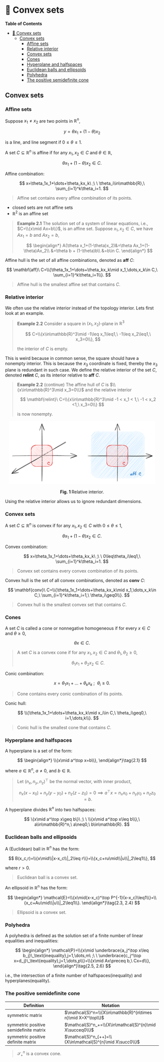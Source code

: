 # :book: Convex sets

**Table of Contents**
- [:book: Convex sets](#book-convex-sets)
  - [Convex sets](#convex-sets)
    - [Affine sets](#affine-sets)
    - [Relative interior](#relative-interior)
    - [Convex sets](#convex-sets-1)
    - [Cones](#cones)
    - [Hyperplane and halfspaces](#hyperplane-and-halfspaces)
    - [Euclidean balls and ellipsoids](#euclidean-balls-and-ellipsoids)
    - [Polyhedra](#polyhedra)
    - [The positive semidefinite cone](#the-positive-semidefinite-cone)

## Convex sets

### Affine sets
Suppose $x_1\neq x_2$ are two points in $\mathbb{R}^n$,

$$
y=\theta x_1+(1-\theta)x_2
$$

is a line, and line segment if $0\leq\theta\leq1$.

A set $C\subseteq\mathbb{R}^n$ is affine if for any $x_1,x_2\in C$ and $\theta\in\mathbb{R}$,

$$
\theta x_1+(1-\theta)x_2\in C.
$$

Affine combination:

$$
x=\theta_1x_1+\dots+\theta_kx_k\ ;\ \ \theta_i\in\mathbb{R},\ \sum_{i=1}^k\theta_i=1.
$$

> Affine set contains every affine combination of its points.

- closed sets are not affine sets
- $\mathbb{R}^2$ is an affine set

> **Example 2.1** The solution set of a system of linear equations, i.e., $C=\\{x\mid Ax=b\\}$, is an affine set. Suppose $x_1,x_2\in C$, we have $Ax_1=b$ and $Ax_2=b$,
> 
> $$
> \begin{align*}
> A(\theta x_1+(1-\theta)x_2)&=\theta Ax_1+(1-\theta)Ax_2\\
> &=\theta b + (1-\theta)b\\
> &=b\in C.
> \end{align*}
> $$

Affine hull is the set of all affine combinations, denoted as $\mathbf{aff}\ C$:

$$
\mathbf{aff}\ C=\\{\theta_1x_1+\dots+\theta_kx_k\mid x_1,\dots,x_k\in C,\ \sum_{i=1}^k\theta_i=1\\}.
$$

> Affine hull is the smallest affine set that contains $C$.


### Relative interior
We often use the relative interior instead of the topology interior. Lets first look at an example.

> **Example 2.2** Consider a square in $(x_1,x_2)$-plane in $\mathbb{R}^3$
> 
> $$
> C=\\{x\in\mathbb{R}^3\mid -1\leq x_1\leq1,\ -1\leq x_2\leq1,\ x_3=0\\},
> $$
> 
> the interior of $C$ is empty.

This is weird because in common sense, the square should have a nonempty interior. This is because the $x_3$ coordinate is fixed, thereby the $x_3$ plane is redundant in such case. We define the relative interior of the set $C$, denoted $\mathbf{relint}\ C$, as its interior relative to $\mathbf{aff}\ C$.

> **Example 2.2** (continue) The affine hull of $C$ is $\\{x\in\mathbb{R}^3\mid x_3=0\\}$ and the relative interior
> 
> $$
> \mathbf{relint}\ C=\\{x\in\mathbb{R}^3\mid -1 < x_1 < 1,\ -1 < x_2 <1,\ x_3=0\\}
> $$
> 
> is now nonempty.

<div align="center">
    <img src="docs/relint.png" width="480"/>
    <p><b>Fig. 1 </b>Relative interior.</p>
</div>

Using the relative interior allows us to ignore redundant dimensions.

### Convex sets
A set $C\subseteq\mathbb{R}^n$ is convex if for any $x_1,x_2\in C$ with $0\leq\theta\leq1$,

$$
\theta x_1+(1-\theta)x_2\in C.
$$

Convex combination:

$$
x=\theta_1x_1+\dots+\theta_kx_k\ ;\ \ 0\leq\theta_i\leq1,\ \sum_{i=1}^k\theta_i=1.
$$

> Convex set contains every convex combination of its points.

Convex hull is the set of all convex combinations, denoted as $\mathbf{conv}\ C$:

$$
\mathbf{conv}\ C=\\{\theta_1x_1+\dots+\theta_kx_k\mid x_1,\dots,x_k\in C,\ \sum_{i=1}^k\theta_i=1,\ \theta_i\geq0\\}.
$$

> Convex hull is the smallest convex set that contains $C$.


### Cones
A set $C$ is called a cone or nonnegative homogeneous if for every $x\in C$ and $\theta\geq0$,

$$
\theta x\in C.
$$

> A set $C$ is a convex cone if for any $x_1,x_2\in C$ and $\theta_1,\theta_2\geq0$,
> 
> $$ \theta_1x_1+\theta_2x_2\in C.$$

Conic combination: 

$$
x=\theta_1x_1+\dots+\theta_kx_k\ ;\ \ \theta_i\geq0.
$$

> Cone contains every conic combination of its points.

Conic hull:

$$
\\{\theta_1x_1+\dots+\theta_kx_k\mid x_i\in C,\ \theta_i\geq0,\ i=1,\dots,k\\}.
$$

> Conic hull is the smallest cone that contains $C$.


### Hyperplane and halfspaces
A hyperplane is a set of the form:

$$
\begin{align*}
\\{x\mid a^\top x=b\\},
\end{align*}\tag{2.1}
$$

where $a\in\mathbb{R}^n$, $a\neq0$, and $b\in\mathbb{R}$.

> Let $(n_x,n_y,n_z)^\top$ be the normal vector, with inner product,
> 
> $$
> n_x(x-x_0)+n_y(y-y_0)+n_z(z-z_0)=0\implies a^\top x=n_xx_0+n_yy_0+n_zz_0=b.
> $$

A hyperplane divides $\mathbb{R}^n$ into two halfspaces:

$$
\{x\mid a^\top x\geq b\}\ ;\ \ \\{x\mid a^\top x\leq b\\},\ a\in\mathbb{R}^n,\ a\neq0,\ b\in\mathbb{R}.
$$


### Euclidean balls and ellipsoids
A (Euclidean) ball in $\mathbb{R}^n$ has the form:

$$
B(x_c,r)=\\{x\mid\\|x-x_c\\|_2\leq r\\}=\\{x_c+ru\mid\\|u\\|_2\leq1\\},
$$

where $r>0$.

> Euclidean ball is a convex set.

An ellipsoid in $\mathbb{R}^n$ has the form:

$$
\begin{align*}
\mathcal{E}=\\{x\mid(x-x_c)^\top P^{-1}(x-x_c)\leq1\\}=\\{x_c+Au\mid\\|u\\|_2\leq1\\}.
\end{align*}\tag{2.3, 2.4}
$$

> Ellipsoid is a convex set.


### Polyhedra
A polyhedra is defined as the solution set of a finite number of linear equalities and inequalities:

$$
\begin{align*}
\mathcal{P}=\\{x\mid \underbrace{a_j^\top x\leq b_j}\_\text{inequality},j=1,\dots,m\ ;\ \ \underbrace{c_j^\top x=d_j}\_\text{equality},j=1,\dots,p\\}=\\{x\mid Ax\preceq b,\ Cx=d\\},
\end{align*}\tag{2.5, 2.6}
$$

i.e., the intersection of a finite number of halfspaces(inequality) and hyperplanes(equality).

### The positive semidefinite cone

| Definition                             | Notation                                                        |
|----------------------------------------|-----------------------------------------------------------------|
| symmetric matrix                       | $\mathcal{S}^n=\\{X\in\mathbb{R}^{n\times n}\mid X=X^\top\\}$        |
| symmetric positive semidefinite matrix | $\mathcal{S}^n_+=\\{X\in\mathcal{S}^{n}\mid X\succeq0\\}$         |
| symmetric positive definite matrix     | $\mathcal{S}^n_{++}=\\{X\in\mathcal{S}^{n}\mid X\succ0\\}$ |

> $\mathcal{S}^n_+$ is a convex cone.
